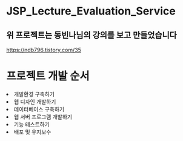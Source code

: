 # JSP_Lecture_Evaluation_Service

## 위 프로젝트는 동빈나님의 강의를 보고 만들었습니다
https://ndb796.tistory.com/35


# 프로젝트 개발 순서
<li>개발환경 구축하기</li>
<li>웹 디자인 개발하기</li>
<li>데이터베이스 구축하기</li>
<li>웹 서버 프로그램 개발하기</li>
<li>기능 테스트하기</li>
<li>배포 및 유지보수</li>
